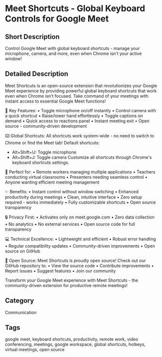 # Meet Shortcuts - Global Keyboard Controls for Google Meet

## Short Description
Control Google Meet with global keyboard shortcuts - manage your microphone, camera, and more, even when Chrome isn't your active window!

## Detailed Description
Meet Shortcuts is an open-source extension that revolutionizes your Google Meet experience by providing powerful global keyboard shortcuts that work even when Chrome isn't focused. Take command of your meetings with instant access to essential Google Meet functions!

🚀 Key Features:
• Toggle microphone on/off instantly
• Control camera with a quick shortcut
• Raise/lower hand effortlessly
• Toggle captions on demand
• Quick access to reactions panel
• Instant meeting exit
• Open source - community-driven development

⌨️ Global Shortcuts:
All shortcuts work system-wide - no need to switch to Chrome or find the Meet tab! Default shortcuts:
- Alt+Shift+U: Toggle microphone
- Alt+Shift+J: Toggle camera
Customize all shortcuts through Chrome's keyboard shortcuts settings.

👥 Perfect for:
• Remote workers managing multiple applications
• Teachers conducting virtual classrooms
• Presenters needing seamless control
• Anyone wanting efficient meeting management

✨ Benefits:
• Instant control without window switching
• Enhanced productivity during meetings
• Clean, intuitive interface
• Zero setup required - works immediately
• Fully customizable shortcuts
• Open source transparency

🔒 Privacy First:
• Activates only on meet.google.com
• Zero data collection
• No analytics
• No external services
• Open source code for full transparency

💻 Technical Excellence:
• Lightweight and efficient
• Robust error handling
• Regular compatibility updates
• Community-driven improvements
• Open source on GitHub

🌟 Open Source:
Meet Shortcuts is proudly open source! Check out our GitHub repository to:
• View the source code
• Contribute improvements
• Report issues
• Suggest features
• Join our community

Transform your Google Meet experience with Meet Shortcuts - the community-driven extension for productive remote meetings!

## Category
Communication

## Tags
google meet, keyboard shortcuts, productivity, remote work, video conferencing, meetings, google workspace, global shortcuts, hotkeys, virtual meetings, open source
